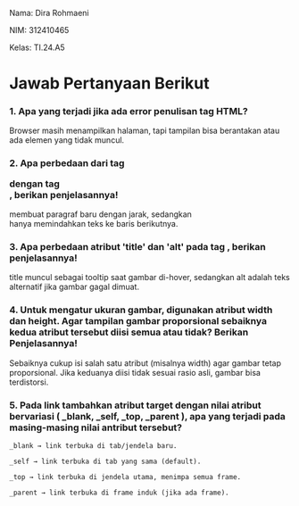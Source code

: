 Nama: Dira Rohmaeni 



NIM: 312410465



Kelas: TI.24.A5



# Jawab Pertanyaan Berikut



### 1. Apa yang terjadi jika ada error penulisan tag HTML?



Browser masih menampilkan halaman, tapi tampilan bisa berantakan atau ada elemen yang tidak muncul.



### 2. Apa perbedaan dari tag<p> dengan tag<br>, berikan penjelasannya!


<p> membuat paragraf baru dengan jarak, sedangkan <br> hanya memindahkan teks ke baris berikutnya.

    
### 3. Apa perbedaan atribut 'title' dan 'alt' pada tag <img>, berikan penjelasannya!


title muncul sebagai tooltip saat gambar di-hover, sedangkan alt adalah teks alternatif jika gambar gagal dimuat.


### 4. Untuk mengatur ukuran gambar, digunakan atribut width dan height. Agar tampilan gambar proporsional sebaiknya kedua atribut tersebut diisi semua atau tidak? Berikan Penjelasannya!

Sebaiknya cukup isi salah satu atribut (misalnya width) agar gambar tetap proporsional. Jika keduanya diisi tidak sesuai rasio asli, gambar bisa terdistorsi.


### 5. Pada link tambahkan atribut target dengan nilai atribut bervariasi ( _blank, _self, _top, _parent ), apa yang terjadi pada masing-masing nilai antribut tersebut?

    _blank → link terbuka di tab/jendela baru.

    _self → link terbuka di tab yang sama (default).

    _top → link terbuka di jendela utama, menimpa semua frame.

    _parent → link terbuka di frame induk (jika ada frame).


